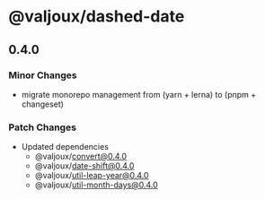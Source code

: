 # @valjoux/dashed-date

## 0.4.0

### Minor Changes

- migrate monorepo management from (yarn + lerna) to (pnpm + changeset)

### Patch Changes

- Updated dependencies
  - @valjoux/convert@0.4.0
  - @valjoux/date-shift@0.4.0
  - @valjoux/util-leap-year@0.4.0
  - @valjoux/util-month-days@0.4.0
